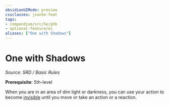 ```yaml
---
obsidianUIMode: preview
cssclasses: json5e-feat
tags:
- compendium/src/5e/phb
- optional-feature/ei
aliases: ["One with Shadows"]
---
```

# One with Shadows
*Source: SRD / Basic Rules*  

**Prerequisite**: 5th-level

When you are in an area of dim light or darkness, you can use your action to become [invisible](Conditions.md#invisible) until you move or take an action or a reaction.